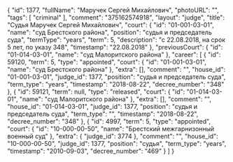 {
    "id": 1377,
    "fullName": "Маручек Сергей Михайлович",
    "photoURL": "",
    "tags": [
        "criminal"
    ],
    "comment": "375162574918",
    "layout": "judge",
    "title": "Судья Маручек Сергей Михайлович",
    "court": {
        "id": "01-001-03-01",
        "name": "суд Брестского района",
        "position": "судья и председатель суда",
        "termType": "years",
        "term": 5,
        "description": "c 22.08.2018, на срок 5 лет, по указу 348",
        "timestamp": "22.08.2018"
    },
    "previousCourt": {
        "id": "01-014-03-01",
        "name": "суд Малоритского района"
    },
    "career": [
        {
            "id": 59120,
            "term": 5,
            "type": "appointed",
            "court": {
                "id": "01-001-03-01",
                "name": "суд Брестского района"
            },
            "extra": [],
            "comment": "",
            "house_id": "01-001-03-01",
            "judge_id": 1377,
            "position": "судья и председатель суда",
            "term_type": "years",
            "timestamp": "2018-08-22",
            "decree_number": "348"
        },
        {
            "id": 59121,
            "term": null,
            "type": "released",
            "court": {
                "id": "01-014-03-01",
                "name": "суд Малоритского района"
            },
            "extra": [],
            "comment": "",
            "house_id": "01-014-03-01",
            "judge_id": 1377,
            "position": "судья и председатель суда",
            "term_type": "",
            "timestamp": "2018-08-22",
            "decree_number": "348"
        },
        {
            "id": 4997,
            "term": 5,
            "type": "appointed",
            "court": {
                "id": "10-000-00-50",
                "name": "Брестский межгарнизонный военный суд"
            },
            "extra": {
                "judge_id": 3774
            },
            "comment": "",
            "house_id": "10-000-00-50",
            "judge_id": 1377,
            "position": "судья",
            "term_type": "years",
            "timestamp": "2010-09-03",
            "decree_number": "469"
        }
    ]
}
